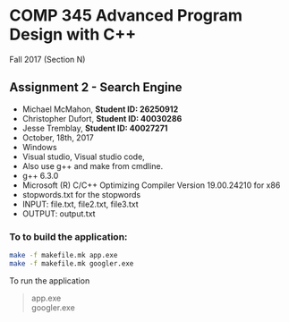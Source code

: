# COMP 345 Advanced Program Design with C++ 
Fall 2017 (Section N)

## Assignment 2 - Search Engine
* Michael McMahon, **Student ID: 26250912**
* Christopher Dufort, **Student ID: 40030286**
* Jesse Tremblay,	**Student ID: 40027271**
* October, 18th, 2017
* Windows
* Visual studio, Visual studio code, 
* Also use g++ and make from cmdline.
* g++ 6.3.0 
* Microsoft (R) C/C++ Optimizing Compiler Version 19.00.24210 for x86
* stopwords.txt for the stopwords
* INPUT: file.txt, file2.txt, file3.txt
* OUTPUT: output.txt

### To to build the application:

```bash
make -f makefile.mk app.exe
make -f makefile.mk googler.exe

```
To run the application
>app.exe  
>googler.exe  



